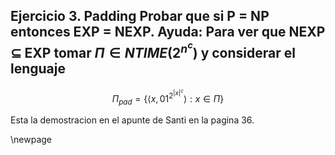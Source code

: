 ## Ejercicio 3. Padding Probar que si P = NP entonces EXP = NEXP. Ayuda: Para ver que NEXP $\subseteq$ EXP tomar $\Pi \in NTIME(2^{n^{c}})$ y considerar el lenguaje

$$\Pi_{pad} = \{\langle x,01^{2^{|x|^{c}}}\rangle : x \in \Pi \}$$

Esta la demostracion en el apunte de Santi en la pagina 36.

\newpage